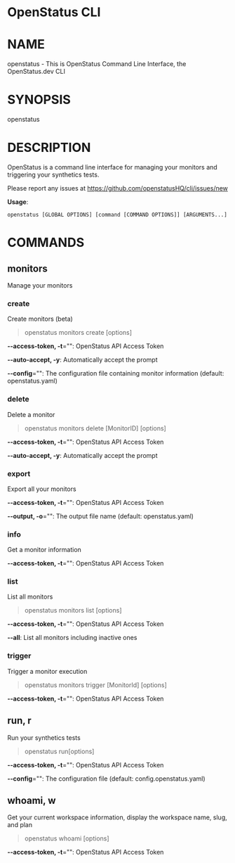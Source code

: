 # OpenStatus CLI

# NAME

openstatus - This is OpenStatus Command Line Interface, the OpenStatus.dev CLI

# SYNOPSIS

openstatus

# DESCRIPTION

OpenStatus is a command line interface for managing your monitors and triggering your synthetics tests. 

Please report any issues at https://github.com/openstatusHQ/cli/issues/new

**Usage**:

```
openstatus [GLOBAL OPTIONS] [command [COMMAND OPTIONS]] [ARGUMENTS...]
```

# COMMANDS

## monitors

Manage your monitors

### create

Create monitors (beta)

>openstatus monitors create [options]

**--access-token, -t**="": OpenStatus API Access Token

**--auto-accept, -y**: Automatically accept the prompt

**--config**="": The configuration file containing monitor information (default: openstatus.yaml)

### delete

Delete a monitor

>openstatus monitors delete [MonitorID] [options]

**--access-token, -t**="": OpenStatus API Access Token

**--auto-accept, -y**: Automatically accept the prompt

### export

Export all your monitors

**--access-token, -t**="": OpenStatus API Access Token

**--output, -o**="": The output file name  (default: openstatus.yaml)

### info

Get a monitor information

**--access-token, -t**="": OpenStatus API Access Token

### list

List all monitors

>openstatus monitors list [options]

**--access-token, -t**="": OpenStatus API Access Token

**--all**: List all monitors including inactive ones

### trigger

Trigger a monitor execution

>openstatus monitors trigger [MonitorId] [options]

**--access-token, -t**="": OpenStatus API Access Token

## run, r

Run your synthetics tests

>openstatus run[options]

**--access-token, -t**="": OpenStatus API Access Token

**--config**="": The configuration file (default: config.openstatus.yaml)

## whoami, w

Get your current workspace information, display the workspace name, slug, and plan

>openstatus whoami [options]

**--access-token, -t**="": OpenStatus API Access Token
